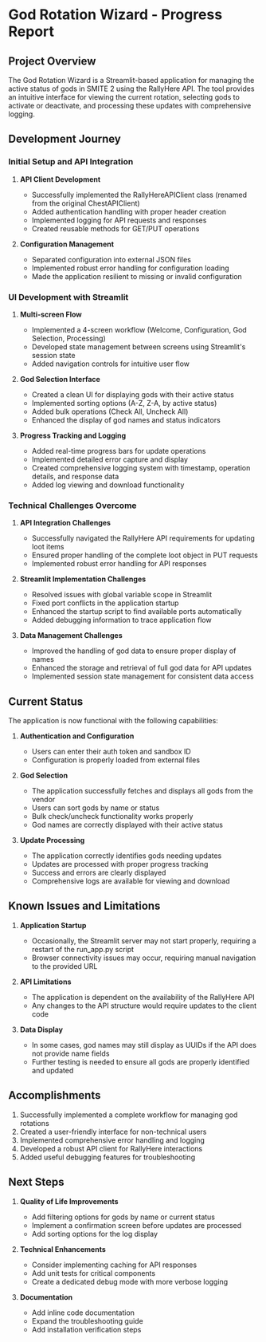 # God Rotation Wizard - Progress Report

## Project Overview

The God Rotation Wizard is a Streamlit-based application for managing the active status of gods in SMITE 2 using the RallyHere API. The tool provides an intuitive interface for viewing the current rotation, selecting gods to activate or deactivate, and processing these updates with comprehensive logging.

## Development Journey

### Initial Setup and API Integration

1. **API Client Development**
   - Successfully implemented the RallyHereAPIClient class (renamed from the original ChestAPIClient)
   - Added authentication handling with proper header creation
   - Implemented logging for API requests and responses
   - Created reusable methods for GET/PUT operations

2. **Configuration Management**
   - Separated configuration into external JSON files
   - Implemented robust error handling for configuration loading
   - Made the application resilient to missing or invalid configuration

### UI Development with Streamlit

1. **Multi-screen Flow**
   - Implemented a 4-screen workflow (Welcome, Configuration, God Selection, Processing)
   - Developed state management between screens using Streamlit's session state
   - Added navigation controls for intuitive user flow

2. **God Selection Interface**
   - Created a clean UI for displaying gods with their active status
   - Implemented sorting options (A-Z, Z-A, by active status)
   - Added bulk operations (Check All, Uncheck All)
   - Enhanced the display of god names and status indicators

3. **Progress Tracking and Logging**
   - Added real-time progress bars for update operations
   - Implemented detailed error capture and display
   - Created comprehensive logging system with timestamp, operation details, and response data
   - Added log viewing and download functionality

### Technical Challenges Overcome

1. **API Integration Challenges**
   - Successfully navigated the RallyHere API requirements for updating loot items
   - Ensured proper handling of the complete loot object in PUT requests
   - Implemented robust error handling for API responses

2. **Streamlit Implementation Challenges**
   - Resolved issues with global variable scope in Streamlit
   - Fixed port conflicts in the application startup
   - Enhanced the startup script to find available ports automatically
   - Added debugging information to trace application flow

3. **Data Management Challenges**
   - Improved the handling of god data to ensure proper display of names
   - Enhanced the storage and retrieval of full god data for API updates
   - Implemented session state management for consistent data access

## Current Status

The application is now functional with the following capabilities:

1. **Authentication and Configuration**
   - Users can enter their auth token and sandbox ID
   - Configuration is properly loaded from external files

2. **God Selection**
   - The application successfully fetches and displays all gods from the vendor
   - Users can sort gods by name or status
   - Bulk check/uncheck functionality works properly
   - God names are correctly displayed with their active status

3. **Update Processing**
   - The application correctly identifies gods needing updates
   - Updates are processed with proper progress tracking
   - Success and errors are clearly displayed
   - Comprehensive logs are available for viewing and download

## Known Issues and Limitations

1. **Application Startup**
   - Occasionally, the Streamlit server may not start properly, requiring a restart of the run_app.py script
   - Browser connectivity issues may occur, requiring manual navigation to the provided URL

2. **API Limitations**
   - The application is dependent on the availability of the RallyHere API
   - Any changes to the API structure would require updates to the client code

3. **Data Display**
   - In some cases, god names may still display as UUIDs if the API does not provide name fields
   - Further testing is needed to ensure all gods are properly identified and updated

## Accomplishments

1. Successfully implemented a complete workflow for managing god rotations
2. Created a user-friendly interface for non-technical users
3. Implemented comprehensive error handling and logging
4. Developed a robust API client for RallyHere interactions
5. Added useful debugging features for troubleshooting

## Next Steps

1. **Quality of Life Improvements**
   - Add filtering options for gods by name or current status
   - Implement a confirmation screen before updates are processed
   - Add sorting options for the log display

2. **Technical Enhancements**
   - Consider implementing caching for API responses
   - Add unit tests for critical components
   - Create a dedicated debug mode with more verbose logging

3. **Documentation**
   - Add inline code documentation
   - Expand the troubleshooting guide
   - Add installation verification steps 
